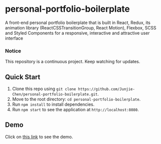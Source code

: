 # personal-portfolio-boilerplate

A front-end personal portfolio boilerplate that is built in React, Redux, its animation library (ReactCSSTransitionGroup, React Motion), Flexbox, SCSS and Styled Components for a responsive, interactive and attractive user interface

### Notice

This repository is a continuous project. Keep watching for updates.

## Quick Start

1. Clone this repo using `git clone https://github.com/Junjie-Chen/personal-portfolio-boilerplate.git`.
2. Move to the root directory: `cd personal-portfolio-boilerplate`.
3. Run `npm install` to install dependencies.
4. Run `npm start` to see the application at `http://localhost:8080`.

## Demo

Click on [this link](https://personal-portfolio-boilerplate.herokuapp.com/) to see the demo.
